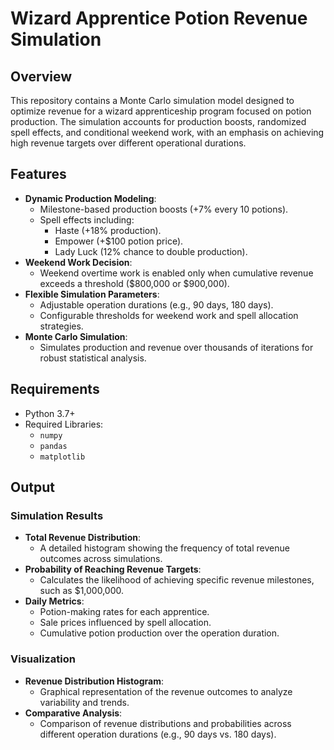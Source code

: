 # **Wizard Apprentice Potion Revenue Simulation**

## **Overview**
This repository contains a Monte Carlo simulation model designed to optimize revenue for a wizard apprenticeship program focused on potion production. The simulation accounts for production boosts, randomized spell effects, and conditional weekend work, with an emphasis on achieving high revenue targets over different operational durations.

## **Features**
- **Dynamic Production Modeling**:
  - Milestone-based production boosts (+7% every 10 potions).
  - Spell effects including:
    - Haste (+18% production).
    - Empower (+$100 potion price).
    - Lady Luck (12% chance to double production).
- **Weekend Work Decision**:
  - Weekend overtime work is enabled only when cumulative revenue exceeds a threshold ($800,000 or $900,000).
- **Flexible Simulation Parameters**:
  - Adjustable operation durations (e.g., 90 days, 180 days).
  - Configurable thresholds for weekend work and spell allocation strategies.
- **Monte Carlo Simulation**:
  - Simulates production and revenue over thousands of iterations for robust statistical analysis.

## **Requirements**
- Python 3.7+
- Required Libraries:
  - `numpy`
  - `pandas`
  - `matplotlib`

## **Output**

### **Simulation Results**
- **Total Revenue Distribution**:
  - A detailed histogram showing the frequency of total revenue outcomes across simulations.
- **Probability of Reaching Revenue Targets**:
  - Calculates the likelihood of achieving specific revenue milestones, such as $1,000,000.
- **Daily Metrics**:
  - Potion-making rates for each apprentice.
  - Sale prices influenced by spell allocation.
  - Cumulative potion production over the operation duration.

### **Visualization**
- **Revenue Distribution Histogram**:
  - Graphical representation of the revenue outcomes to analyze variability and trends.
- **Comparative Analysis**:
  - Comparison of revenue distributions and probabilities across different operation durations (e.g., 90 days vs. 180 days).
